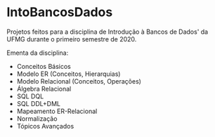 # IntoBancosDados
Projetos feitos para a disciplina de Introdução à Bancos de Dados' da UFMG durante o primeiro semestre de 2020.

Ementa da disciplina:
- Conceitos Básicos
- Modelo ER (Conceitos, Hierarquias)
- Modelo Relacional (Conceitos, Operações)
- Álgebra Relacional 
- SQL DQL
- SQL DDL+DML 
- Mapeamento ER-Relacional
- Normalização
- Tópicos Avançados
